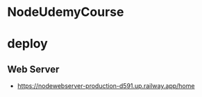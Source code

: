 # NodeUdemyCourse



# deploy
## Web Server
- https://nodewebserver-production-d591.up.railway.app/home